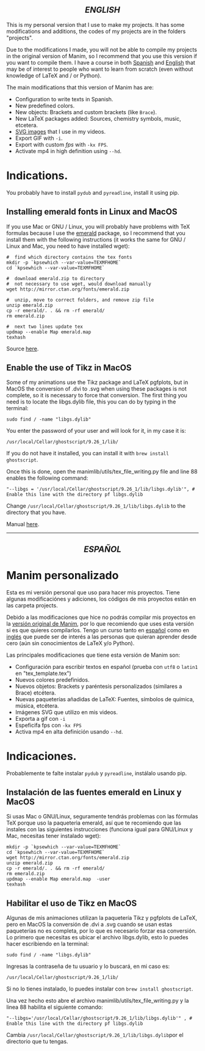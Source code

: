 <h2 align=center><i> ENGLISH </i></h2>

This is my personal version that I use to make my projects. It has some modifications and additions, the codes of my projects are in the folders "projects".

Due to the modifications I made, you will not be able to compile my projects in the original version of Manim, so I recommend that you use this version if you want to compile them. I have a course in both [Spanish](https://github.com/Elteoremadebeethoven/AnimacionesConManim) and [English](https://github.com/Elteoremadebeethoven/AnimationsWithManim) that may be of interest to people who want to learn from scratch (even without knowledge of LaTeX and / or Python).

The main modifications that this version of Manim has are:
* Configuration to write texts in Spanish.
* New predefined colors.
* New objects: Brackets and custom brackets (like `Brace`).
* New LaTeX packages added: Sources, chemistry symbols, music, etcetera.
* [SVG images](https://github.com/Elteoremadebeethoven/Manim-TB/tree/master/media/svg_images) that I use in my videos.
* Export GIF with `-i`.
* Export with custom *fps* with `-kx FPS`.
* Activate mp4 in high definition using ```--hd```.

# Indications.
You probably have to install `pydub` and `pyreadline`, install it using pip.

## Installing emerald fonts in Linux and MacOS

If you use Mac or GNU / Linux, you will probably have problems with TeX formulas because I use the [emerald](https://github.com/Elteoremadebeethoven/Manim-TB/blob/master/manimlib/tex_files/tex_template_fonts.tex#L28) package, so I recommend that you install them with the following instructions (it works the same for GNU / Linux and Mac, you need to have installed wget):
```
#  find which directory contains the tex fonts 
mkdir -p `kpsewhich --var-value=TEXMFHOME`
cd `kpsewhich --var-value=TEXMFHOME`

#  download emerald.zip to directory
#  not necessary to use wget, would download manually
wget http://mirror.ctan.org/fonts/emerald.zip

#  unzip, move to correct folders, and remove zip file
unzip emerald.zip
cp -r emerald/. . && rm -rf emerald/
rm emerald.zip

#  next two lines update tex
updmap --enable Map emerald.map
texhash
```
Source [here](http://www.deanbodenham.com/learn/beamer-installing-emerald.html).

## Enable the use of Tikz in MacOS

Some of my animations use the Tikz package and LaTeX pgfplots, but in MacOS the conversion of .dvi to .svg when using these packages is not complete, so it is necessary to force that conversion.
The first thing you need is to locate the libgs.dylib file, this you can do by typing in the terminal:
```
sudo find / -name "libgs.dylib"
```
You enter the password of your user and will look for it, in my case it is:
```
/usr/local/Cellar/ghostscript/9.26_1/lib/
```
If you do not have it installed, you can install it with `brew install ghostscript`.

Once this is done, open the manimlib/utils/tex_file_writing.py file and line 88 enables the following command:
```python3
"--libgs = '/usr/local/Cellar/ghostscript/9.26_1/lib/libgs.dylib'", # Enable this line with the directory pf libgs.dylib
```
Change ```/usr/local/Cellar/ghostscript/9.26_1/lib/libgs.dylib``` to the directory that you have.

Manual [here](https://manim-tb-manual.000webhostapp.com/colors.html).
<hr/>

<h2 align=center><i> ESPAÑOL </i></h2>

# Manim personalizado

Esta es mi versión personal que uso para hacer mis proyectos. Tiene algunas modificaciónes y adiciones, los códigos de mis proyectos están en las carpeta projects.

Debido a las modificaciones que hice no podrás compilar mis proyectos en la [versión original de Manim](https://github.com/3b1b/manim), por lo que recomiendo que uses esta versión si es que quieres compilarlos. Tengo un curso tanto en [español](https://github.com/Elteoremadebeethoven/AnimacionesConManim/) como en [inglés](https://github.com/Elteoremadebeethoven/AnimationsWithManim) que puede ser de interés a las personas que quieran aprender desde cero (aún sin conocimientos de LaTeX y/o Python).

Las principales modificaciones que tiene esta versión de Manim son:
* Configuración para escribir textos en español (prueba con `utf8` o `latin1` en "tex_template.tex")
* Nuevos colores predefinidos.
* Nuevos objetos: Brackets y paréntesis personalizados (similares a Brace) etcétera.
* Nuevas paqueterías añadidas de LaTeX: Fuentes, símbolos de química, música, etcétera.
* Imágenes SVG que utilizo en mis videos.
* Exporta a gif con `-i`
* Espeficifa fps con `-kx FPS`
* Activa mp4 en alta definición usando ```--hd```.

# Indicaciones.
Probablemente te falte instalar ```pydub``` y ```pyreadline```, instálalo usando pip.

## Instalación de las fuentes emerald en Linux y MacOS

Si usas Mac o GNU/Linux, seguramente tendrás problemas con las fórmulas TeX porque uso la paqueterìa emerald, así que te recomiendo que las instales con las siguientes instrucciones (funciona igual para GNU/Linux y Mac, necesitas tener instalado wget):
```
mkdir -p `kpsewhich --var-value=TEXMFHOME`
cd `kpsewhich --var-value=TEXMFHOME`
wget http://mirror.ctan.org/fonts/emerald.zip
unzip emerald.zip
cp -r emerald/. . && rm -rf emerald/
rm emerald.zip
updmap --enable Map emerald.map  -user
texhash
```
## Habilitar el uso de Tikz en MacOS

Algunas de mis animaciones utilizan la paquetería Tikz y pgfplots de LaTeX, pero en MacOS la conversión de .dvi a .svg cuando se usan estas paqueterías no es completa, por lo que es necesario forzar esa conversión. 
Lo primero que necesitas es ubicar el archivo libgs.dylib, esto lo puedes hacer escribiendo en la terminal:
```
sudo find / -name "libgs.dylib"
```
Ingresas la contraseña de tu usuario y lo buscará, en mi caso es:
```
/usr/local/Cellar/ghostscript/9.26_1/lib/
```
Si no lo tienes instalado, lo puedes instalar con ```brew install ghostscript```.

Una vez hecho esto abre el archivo manimlib/utils/tex_file_writing.py y la linea 88 habilita el siguiente comando:
```python3
"--libgs='/usr/local/Cellar/ghostscript/9.26_1/lib/libgs.dylib'" , # Enable this line with the directory pf libgs.dylib
```
Cambia ```/usr/local/Cellar/ghostscript/9.26_1/lib/libgs.dylib```por el directorio que tu tengas. 
